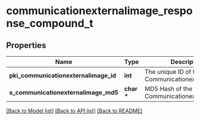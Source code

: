 # communicationexternalimage_response_compound_t

## Properties
Name | Type | Description | Notes
------------ | ------------- | ------------- | -------------
**pki_communicationexternalimage_id** | **int** | The unique ID of the Communicationexternalimage | 
**s_communicationexternalimage_md5** | **char \*** | MD5 Hash of the Communicationexternalimage. | 

[[Back to Model list]](../README.md#documentation-for-models) [[Back to API list]](../README.md#documentation-for-api-endpoints) [[Back to README]](../README.md)


